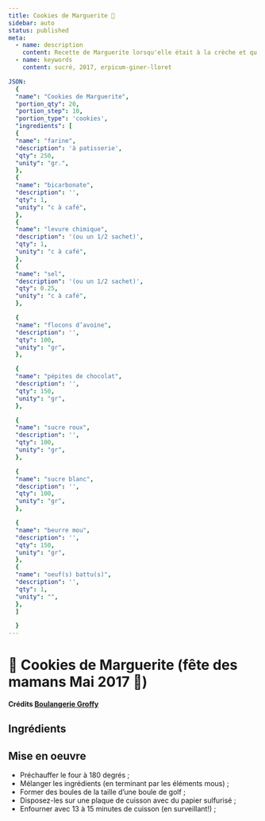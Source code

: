 ```yaml
---
title: Cookies de Marguerite 🍪
sidebar: auto
status: published
meta:
  - name: description
    content: Recette de Marguerite lorsqu'elle était à la crèche et qu'elle était gardée par une des filles de la boulangerie Groffy
  - name: keywords
    content: sucré, 2017, erpicum-giner-lloret

JSON:
  {
  "name": "Cookies de Marguerite",
  "portion_qty": 20,
  "portion_step": 10,
  "portion_type": 'cookies',
  "ingredients": [
  {
  "name": "farine",
  "description": 'à patisserie',
  "qty": 250,
  "unity": "gr.",
  },
  {
  "name": "bicarbonate",
  "description": '',
  "qty": 1,
  "unity": "c à café",
  },
  {
  "name": "levure chimique",
  "description": '(ou un 1/2 sachet)',
  "qty": 1,
  "unity": "c à café",
  },
  {
  "name": "sel",
  "description": '(ou un 1/2 sachet)',
  "qty": 0.25,
  "unity": "c à café",
  },

  {
  "name": "flocons d’avoine",
  "description": '',
  "qty": 100,
  "unity": "gr",
  },

  {
  "name": "pépites de chocolat",
  "description": '',
  "qty": 150,
  "unity": "gr",
  },

  {
  "name": "sucre roux",
  "description": '',
  "qty": 100,
  "unity": "gr",
  },

  {
  "name": "sucre blanc",
  "description": '',
  "qty": 100,
  "unity": "gr",
  },

  {
  "name": "beurre mou",
  "description": '',
  "qty": 150,
  "unity": "gr",
  },
  {
  "name": "oeuf(s) battu(s)",
  "description": '',
  "qty": 1,
  "unity": "",
  },
  ]

  }
---
```

# :cookie: Cookies de Marguerite (fête des mamans Mai 2017 🤱)

**Crédits [Boulangerie Groffy](https://www.groffy.be/)**

## Ingrédients

<recipePortion :recette="$page.frontmatter.JSON" />

## Mise en oeuvre

- Préchauffer le four à 180 degrés ;
- Mélanger les ingrédients (en terminant par les éléments mous)  ;
- Former des boules de la taille d’une boule de golf ;
- Disposez-les sur une plaque de cuisson avec du papier sulfurisé ;
- Enfourner avec 13 à 15 minutes de cuisson (en surveillant!) ;
